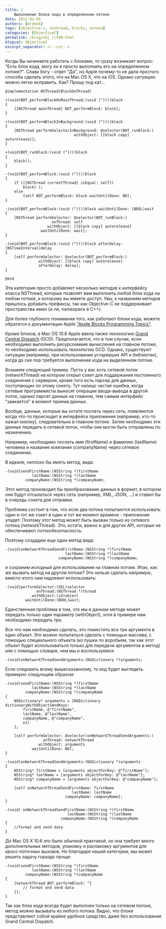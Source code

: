 ```yaml
---
title: |
    Выполнение блока кода в определенном потоке
date: 2012-02-05
authors: [mrdekk]
tags: [objective-c, nsthread, blocks, потоки]
categories: [ObjectiveC]
permalink: /blog/obj_c/590.html
blogcat: ObjectiveC
excerpt_separator: <!--cut-->
---
```


Когды Вы начинаете работать с блоками, то сразу возникает вопрос: "Есть блок кода, могу ли я просто выполнить его на определенном потоке?". Слава богу - ответ "Да", но Apple почему-то не дала простого способа сделать этого, что на Mac OS X, что на iOS. Однако ситуацию можно легко исправить. Как? Прошу под кат...


<!--cut-->



```objc
@implementation NSThread(BlockOnThread)
 
+(void)BOT_performBlockOnMainThread:(void (^)())block
{
    [[NSThread mainThread] BOT_performBlock: block];
}
 
+(void)BOT_performBlockInBackground:(void (^)())block
{
    [NSThread performSelectorInBackground: @selector(BOT_runBlock:)
                               withObject: [[block copy] autorelease]];
}
 
+(void)BOT_runBlock:(void (^)())block
{
    block();
}
 
-(void)BOT_performBlock:(void (^)())block
{
    if ([[NSThread currentThread] isEqual: self])
        block( );
    else
        [self BOT_performBlock: block waitUntilDone: NO];
}

-(void)BOT_performBlock:(void (^)())block waitUntilDone: (BOOL)wait
{
    [NSThread performSelector: @selector(BOT_runBlock:)
                     onThread: self
                   withObject: [[block copy] autorelease]
                waitUntilDone: wait];
}
 
-(void)BOT_performBlock:(void (^)())block afterDelay: (NSTimeInterval)delay
{
    [self performSelector: @selector(BOT_performBlock:) 
               withObject: [[block copy] autorelease] 
               afterDelay: delay];
}
 
@end
```


Эта категория просто добавляет несколько методов к интерфейсу класса NSThread, которые позволят вам выполнить любой блок кода на любом потоке, к которому вы имеете доступ. Увы, к названиям методов пришлось добавить префиксы, так как Objective-C не поддерживает пространства имен (а-ля, namespace в C++). 

Для более глубокого понимания того, как работают блоки кода, можете обратится к документации Apple ["Apple Blocks Programming Topics"](http://developer.apple.com/library/ios/#documentation/cocoa/Conceptual/Blocks/Articles/00_Introduction.html).

Кроме блоков, в Mac OS 10.6 Apple ввела также технологию [Grand Central Dispatch](http://developer.apple.com/technologies/mac/snowleopard/gcd.html) (GCD). Предполагается, что в том случае, если необходимо выполнить ресурсоемкие вычисления на главном потоке, то необходимо использовать технологию GCD. Однако, существуют ситуации (например, при использовании устаревших API и библиотек), когда до сих пор требуется выполнение кода на выделенном потоке.

Возьмем следующий пример. Пусть у вас есть сетевой поток (networkThread) на котором открыт сокет для поддержания постоянного соединения с сервером, кроме того есть парсер для данных, поступающих по этому сокету. Тут налицо частая ошибка, когда сетевые программисты выносят операции ввода-вывода в другой поток, однако парсят данные на главном, тем самым интерфейс "заикается" в момент приема данных. 

Вообще, данные, которые вы хотите послать через сеть, появляются когда что-то происходит в интерфейсе приложения (например, кто-то нажал кнопку), следовательно в главном потоке. Затем необходимо эти данные передать в сетевой поток, чтобы они могли быть отправлены по назначению.

Например, необходимо послать имя (firstName) и фамилию (lastName) человека и название компании (companyName) через сетевое соединение.

В идеале, неплохо бы иметь метод, вида:


```objc
-(void)sendFirstName:(NSString *)firstName
            lastName:(NSString *)lastName
         companyName:(NSString *)companyName;
```

Этот метод производил бы преобразование данных в формат, в котором они будут отсылаться через сеть (например, XML, JSON, ...) и ставил бы в очередь сокета для отправки.

Проблема состоит в том, что если два потока попытаются использовать один и тот же сокет в один и тот же момент времени - приложение упадет. Поэтому этот метод может быть вызван только из сетевого потока (networkThread). Это, кстати, важно и для других API, которые не обеспечивают потокобезопасность.

Поэтому создадим еще один метод вида:


```objc
-(void)onNetworkThreadSendFirstName:(NSString *)firstName
                           lastName:(NSString *)lastName
                        companyName:(NSString *)companyName;
```


и сохраним исходный для использования на главном потоке. Итак, как же вызвать метод на другом потоке? Это нельзя сделать напрямую, вместо этого нам надлежит использовать:


```objc
-(void)performSelector:(SEL)selector
              onThread:(NSThread *)thread
            withObject:(id)object
         waitUntilDone:(BOOL)wait;
```


Единственная проблема в том, что мы в данном методе может передать только один параметр (withObject), хотя в примере нам необходимо передать три.

Все что нам необходимо сделать, это поместить все три аргумента в один объект. Это можно попытаться сделать с помощью массива, с помощью специального объекта (из пушки по воробьям, так как этот объект будет использоваться только для передачи аргументов в метод) или с помощью словаря, чем мы и воспользуемся.


```objc
-(void)onNetworkThreadSendArguments:(NSDictionary *)arguments;
```


Если следовать всему вышесказанному, то код будет выглядеть примерно следующим образом:


```objc
-(void)sendFirstName:(NSString *)firstName 
            lastName:(NSString *)lastName 
         companyName:(NSString *)companyName
{
    NSDictionary* arguments = [NSDictionary dictionaryWithObjectsAndKeys:
        firstName, @"firstName",
        lastName, @"lastName",
        companyName, @"companyName",
        nil
    ];
 
    [self performSelector: @selector(onNetworkThreadSendArguments:) 
                 onThread: networkThread 
               withObject: arguments 
            waitUntilDone: NO];
}
 
-(void)onNetworkThreadSendArguments:(NSDictionary *)arguments
{
    NSString* firstName = [arguments objectForKey: @"firstName"];
    NSString* lastName = [arguments objectForKey: @"lastName"];
    NSString* companyName = [arguments objectForKey: @"companyName"];
 
    [self onNetworkThreadSendFirstName: firstName
                              lastName: lastName
                           companyName: companyName];
}
 
-(void) onNetworkThreadSendFirstName:(NSString *)firstName 
                            lastName:(NSString *)lastName 
                         companyName:(NSString *)companyName
{
    //format and send data
}
```


До Mac OS X 10.6 это было обычной практикой, но она требует много дополнительных методов, упаковку и распаковку аргументов для кросс-поточных вызовов. Но благодаря нашей категории, мы может решить задачу гораздо проще:


```objc
-(void)sendFirstName:(NSString *)firstName
            lastName:(NSString *)lastName
         companyName:(NSString *)companyName
{
    [networkThread BOT_performBlock: ^{
        // format and send data
    }];
}
```


Так как блок кода всегда будет выполнен только на сетевом потоке, метод можно вызывать из любого потока. Видно, что блоки представляют собой крайне удобное средство, даже без использования Grand Central Dispatch.
